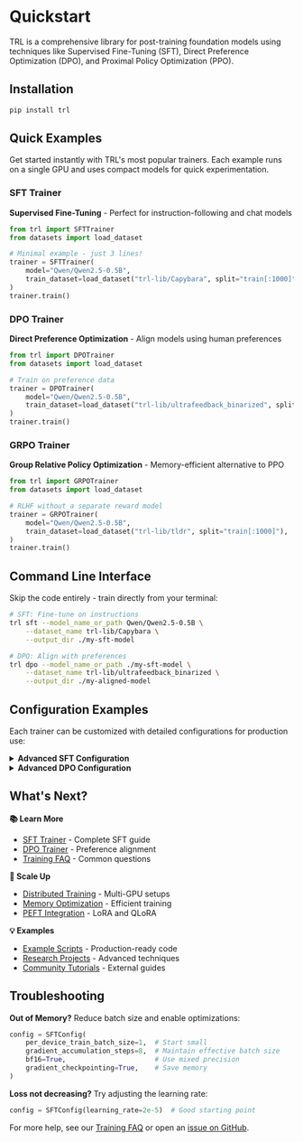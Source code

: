 # Quickstart

TRL is a comprehensive library for post-training foundation models using techniques like Supervised Fine-Tuning (SFT), Direct Preference Optimization (DPO), and Proximal Policy Optimization (PPO).

## Installation

```bash
pip install trl
```

## Quick Examples

Get started instantly with TRL's most popular trainers. Each example runs on a single GPU and uses compact models for quick experimentation.

<div class="trainer-toggle">

### SFT Trainer

**Supervised Fine-Tuning** - Perfect for instruction-following and chat models

```python
from trl import SFTTrainer
from datasets import load_dataset

# Minimal example - just 3 lines!
trainer = SFTTrainer(
    model="Qwen/Qwen2.5-0.5B",
    train_dataset=load_dataset("trl-lib/Capybara", split="train[:1000]"),
)
trainer.train()
```

### DPO Trainer  

**Direct Preference Optimization** - Align models using human preferences

```python
from trl import DPOTrainer
from datasets import load_dataset

# Train on preference data
trainer = DPOTrainer(
    model="Qwen/Qwen2.5-0.5B", 
    train_dataset=load_dataset("trl-lib/ultrafeedback_binarized", split="train_prefs[:1000]"),
)
trainer.train()
```

### GRPO Trainer

**Group Relative Policy Optimization** - Memory-efficient alternative to PPO

```python
from trl import GRPOTrainer
from datasets import load_dataset

# RLHF without a separate reward model
trainer = GRPOTrainer(
    model="Qwen/Qwen2.5-0.5B",
    train_dataset=load_dataset("trl-lib/tldr", split="train[:1000]"),
)
trainer.train()
```

</div>

## Command Line Interface

Skip the code entirely - train directly from your terminal:

```bash
# SFT: Fine-tune on instructions
trl sft --model_name_or_path Qwen/Qwen2.5-0.5B \
    --dataset_name trl-lib/Capybara \
    --output_dir ./my-sft-model

# DPO: Align with preferences  
trl dpo --model_name_or_path ./my-sft-model \
    --dataset_name trl-lib/ultrafeedback_binarized \
    --output_dir ./my-aligned-model
```

## Configuration Examples

Each trainer can be customized with detailed configurations for production use:

<details>
<summary><strong>Advanced SFT Configuration</strong></summary>

```python
from trl import SFTTrainer, SFTConfig
from datasets import load_dataset

config = SFTConfig(
    output_dir="./sft-qwen-chat",
    per_device_train_batch_size=2,
    gradient_accumulation_steps=4,
    learning_rate=2e-5,
    max_steps=1000,
    logging_steps=10,
    save_steps=500,
    bf16=True,  # Use bfloat16 for efficiency
)

trainer = SFTTrainer(
    model="Qwen/Qwen2.5-0.5B",
    args=config,
    train_dataset=load_dataset("trl-lib/Capybara", split="train"),
)
trainer.train()
```
</details>

<details>
<summary><strong>Advanced DPO Configuration</strong></summary>

```python
from trl import DPOTrainer, DPOConfig
from datasets import load_dataset

config = DPOConfig(
    output_dir="./dpo-aligned-model",
    per_device_train_batch_size=1,
    gradient_accumulation_steps=8,
    learning_rate=5e-7,
    beta=0.1,  # KL penalty strength
    max_steps=500,
    bf16=True,
)

trainer = DPOTrainer(
    model="./sft-qwen-chat",  # Use SFT model as base
    args=config,
    train_dataset=load_dataset("trl-lib/ultrafeedback_binarized", split="train_prefs"),
)
trainer.train()
```
</details> 

## What's Next?

<div class="grid">
  
**📚 Learn More**
- [SFT Trainer](sft_trainer.md) - Complete SFT guide
- [DPO Trainer](dpo_trainer.md) - Preference alignment 
- [Training FAQ](how_to_train.md) - Common questions

**🚀 Scale Up**
- [Distributed Training](distributing_training.md) - Multi-GPU setups
- [Memory Optimization](reducing_memory_usage.md) - Efficient training
- [PEFT Integration](peft_integration.md) - LoRA and QLoRA

**💡 Examples** 
- [Example Scripts](../examples/) - Production-ready code
- [Research Projects](../examples/research_projects/) - Advanced techniques
- [Community Tutorials](community_tutorials.md) - External guides

</div>

## Troubleshooting

**Out of Memory?** Reduce batch size and enable optimizations:
```python
config = SFTConfig(
    per_device_train_batch_size=1,  # Start small
    gradient_accumulation_steps=8,  # Maintain effective batch size
    bf16=True,                      # Use mixed precision
    gradient_checkpointing=True,    # Save memory
)
```

**Loss not decreasing?** Try adjusting the learning rate:
```python 
config = SFTConfig(learning_rate=2e-5)  # Good starting point
```

For more help, see our [Training FAQ](how_to_train.md) or open an [issue on GitHub](https://github.com/huggingface/trl/issues).
